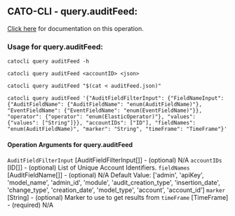 
## CATO-CLI - query.auditFeed:
[Click here](https://api.catonetworks.com/documentation/#query-auditFeed) for documentation on this operation.

### Usage for query.auditFeed:

`catocli query auditFeed -h`

`catocli query auditFeed <accountID> <json>`

`catocli query auditFeed "$(cat < auditFeed.json)"`

`catocli query auditFeed '{"AuditFieldFilterInput": {"FieldNameInput": {"AuditFieldName": {"AuditFieldName": "enum(AuditFieldName)"}, "EventFieldName": {"EventFieldName": "enum(EventFieldName)"}}, "operator": {"operator": "enum(ElasticOperator)"}, "values": {"values": ["String"]}}, "accountIDs": ["ID"], "fieldNames": "enum(AuditFieldName)", "marker": "String", "timeFrame": "TimeFrame"}'`

#### Operation Arguments for query.auditFeed ####
`AuditFieldFilterInput` [AuditFieldFilterInput[]] - (optional) N/A 
`accountIDs` [ID[]] - (optional) List of Unique Account Identifiers. 
`fieldNames` [AuditFieldName[]] - (optional) N/A Default Value: ['admin', 'apiKey', 'model_name', 'admin_id', 'module', 'audit_creation_type', 'insertion_date', 'change_type', 'creation_date', 'model_type', 'account', 'account_id']
`marker` [String] - (optional) Marker to use to get results from 
`timeFrame` [TimeFrame] - (required) N/A 
